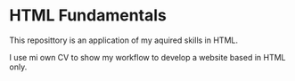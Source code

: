 # HTML Fundamentals

This reposittory is an application of my aquired skills in HTML.  

I use mi own CV to show my workflow to develop a website based in HTML only.
